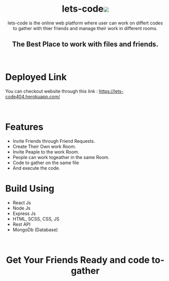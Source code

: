 <h1 align="center">lets-code<img src="./public/one.ico"/></h1>
<p align="center">
lets-code is the online web platform where user can work on differt codes to gather with thier friends and manage their work in different rooms.
<h2 align="center">The Best Place to work with files and friends.</h2>
</p>
<br/>

# Deployed Link
<p>You can checkout website through this link : <a href="https://lets-code404.herokuapp.com/">https://lets-code404.herokuapp.com/</a>
</p>
<br/>

# Features
- Invite Friends through Friend Requests.
- Create Their Own work Room.
- Invite Peaple to the work Room.
- People can work togeather in the same Room.
- Code to gather on the same file
- And execute the code.

# Build Using
- React Js
- Node Js
- Express Js
- HTML, SCSS, CSS, JS
- Rest API
- MongoDb (Database)

<br/>


<h1 align="center">Get Your Friends Ready and code to-gather</h1>